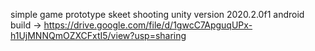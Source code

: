 simple game prototype skeet shooting unity version 2020.2.0f1
android build -> https://drive.google.com/file/d/1gwcC7ApguqUPx-h1UjMNNQmOZXCFxtI5/view?usp=sharing
